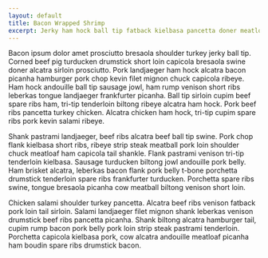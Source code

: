 ```yaml
---
layout: default
title: Bacon Wrapped Shrimp
excerpt: Jerky ham hock ball tip fatback kielbasa pancetta doner meatloaf pork loin frankfurter short ribs shank.
---
```




Bacon ipsum dolor amet prosciutto bresaola shoulder turkey jerky ball tip. Corned beef pig turducken drumstick short loin capicola bresaola swine doner alcatra sirloin prosciutto. Pork landjaeger ham hock alcatra bacon picanha hamburger pork chop kevin filet mignon chuck capicola ribeye. Ham hock andouille ball tip sausage jowl, ham rump venison short ribs leberkas tongue landjaeger frankfurter picanha. Ball tip sirloin cupim beef spare ribs ham, tri-tip tenderloin biltong ribeye alcatra ham hock. Pork beef ribs pancetta turkey chicken. Alcatra chicken ham hock, tri-tip cupim spare ribs pork kevin salami ribeye.

Shank pastrami landjaeger, beef ribs alcatra beef ball tip swine. Pork chop flank kielbasa short ribs, ribeye strip steak meatball pork loin shoulder chuck meatloaf ham capicola tail shankle. Flank pastrami venison tri-tip tenderloin kielbasa. Sausage turducken biltong jowl andouille pork belly. Ham brisket alcatra, leberkas bacon flank pork belly t-bone porchetta drumstick tenderloin spare ribs frankfurter turducken. Porchetta spare ribs swine, tongue bresaola picanha cow meatball biltong venison short loin.

Chicken salami shoulder turkey pancetta. Alcatra beef ribs venison fatback pork loin tail sirloin. Salami landjaeger filet mignon shank leberkas venison drumstick beef ribs pancetta picanha. Shank biltong alcatra hamburger tail, cupim rump bacon pork belly pork loin strip steak pastrami tenderloin. Porchetta capicola kielbasa pork, cow alcatra andouille meatloaf picanha ham boudin spare ribs drumstick bacon.
